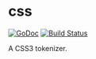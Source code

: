 css
===
[![GoDoc](https://godoc.org/github.com/gorilla/css?status.svg)](https://godoc.org/github.com/gorilla/css) [![Build Status](https://travis-ci.org/gorilla/css.png?branch=master)](https://travis-ci.org/gorilla/css)

A CSS3 tokenizer.
